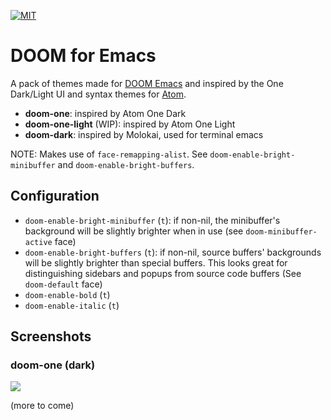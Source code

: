 [![MIT](https://img.shields.io/badge/license-MIT-green.svg)](https://opensource.org/licenses/MIT)

# DOOM for Emacs

A pack of themes made for [DOOM Emacs](https://github.com/hlissner/emacs.d) and
inspired by the One Dark/Light UI and syntax themes for [Atom](http://atom.io).

+ **doom-one**: inspired by Atom One Dark
+ **doom-one-light** (WIP): inspired by Atom One Light
+ **doom-dark**: inspired by Molokai, used for terminal emacs

NOTE: Makes use of `face-remapping-alist`. See `doom-enable-bright-minibuffer`
and `doom-enable-bright-buffers`.

## Configuration

+ `doom-enable-bright-minibuffer` (`t`): if non-nil, the minibuffer's background
  will be slightly brighter when in use (see `doom-minibuffer-active` face)
+ `doom-enable-bright-buffers` (`t`): if non-nil, source buffers' backgrounds
  will be slightly brighter than special buffers. This looks great for
  distinguishing sidebars and popups from source code buffers (See
  `doom-default` face)
+ `doom-enable-bold` (`t`)
+ `doom-enable-italic` (`t`)

## Screenshots

### doom-one (dark)

![](../screenshots/one-dark/01.png)

(more to come)

